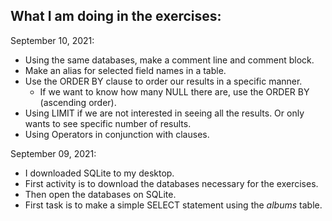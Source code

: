 ## What I am doing in the exercises:

September 10, 2021:
- Using the same databases, make a comment line and comment block. 
- Make an alias for selected field names in a table. 
- Use the ORDER BY clause to order our results in a specific manner.
  - If we want to know how many NULL there are, use the ORDER BY (ascending order).
- Using LIMIT if we are not interested in seeing all the results. Or only wants to see specific number of results.
- Using Operators in conjunction with clauses. 

September 09, 2021:
- I downloaded SQLite to my desktop. 
- First activity is to download the databases necessary for the exercises. 
- Then open the databases on SQLite.
- First task is to make a simple SELECT statement using the *albums* table.
